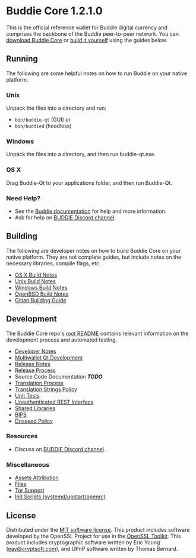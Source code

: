 Buddie Core 1.2.1.0
=====================

This is the official reference wallet for Buddie digital currency and comprises the backbone of the Buddie peer-to-peer network. You can [download Buddie Core](https://github.com/buddiedev-the-man/buddie/releases) or [build it yourself](#building) using the guides below.

Running
---------------------
The following are some helpful notes on how to run Buddie on your native platform.

### Unix

Unpack the files into a directory and run:

- `bin/buddie-qt` (GUI) or
- `bin/buddied` (headless)

### Windows

Unpack the files into a directory, and then run buddie-qt.exe.

### OS X

Drag Buddie-Qt to your applications folder, and then run Buddie-Qt.

### Need Help?

* See the [Buddie documentation](https://github.com/buddiedev-the-man/buddie/tree/master/doc)
for help and more information.
* Ask for help on [BUDDIE Discord channel](https://discord.gg/6vGNAh5).


Building
---------------------
The following are developer notes on how to build Buddie Core on your native platform. They are not complete guides, but include notes on the necessary libraries, compile flags, etc.

- [OS X Build Notes](build-osx.md)
- [Unix Build Notes](build-unix.md)
- [Windows Build Notes](build-windows.md)
- [OpenBSD Build Notes](build-openbsd.md)
- [Gitian Building Guide](gitian-building.md)

Development
---------------------
The Buddie Core repo's [root README](/README.md) contains relevant information on the development process and automated testing.

- [Developer Notes](developer-notes.md)
- [Multiwallet Qt Development](multiwallet-qt.md)
- [Release Notes](release-notes.md)
- [Release Process](release-process.md)
- Source Code Documentation ***TODO***
- [Translation Process](translation_process.md)
- [Translation Strings Policy](translation_strings_policy.md)
- [Unit Tests](unit-tests.md)
- [Unauthenticated REST Interface](REST-interface.md)
- [Shared Libraries](shared-libraries.md)
- [BIPS](bips.md)
- [Dnsseed Policy](dnsseed-policy.md)

### Resources
* Discuss on [BUDDIE Discord channel](https://discord.gg/6vGNAh5).

### Miscellaneous
- [Assets Attribution](assets-attribution.md)
- [Files](files.md)
- [Tor Support](tor.md)
- [Init Scripts (systemd/upstart/openrc)](init.md)

License
---------------------
Distributed under the [MIT software license](http://www.opensource.org/licenses/mit-license.php).
This product includes software developed by the OpenSSL Project for use in the [OpenSSL Toolkit](https://www.openssl.org/). This product includes
cryptographic software written by Eric Young ([eay@cryptsoft.com](mailto:eay@cryptsoft.com)), and UPnP software written by Thomas Bernard.
